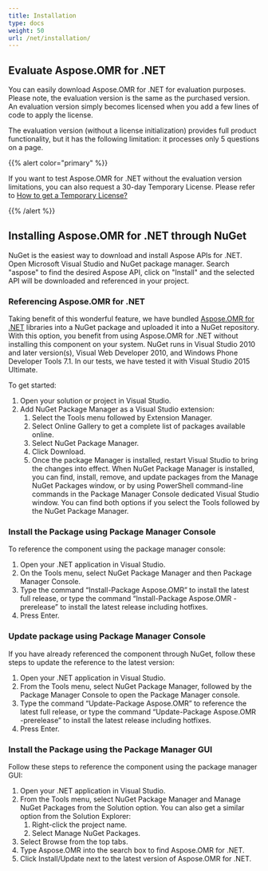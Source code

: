 ```yaml
---
title: Installation
type: docs
weight: 50
url: /net/installation/
---
```


## **Evaluate Aspose.OMR for .NET**
You can easily download Aspose.OMR for .NET for evaluation purposes. Please note, the evaluation version is the same as the purchased version. An evaluation version simply becomes licensed when you add a few lines of code to apply the license.

The evaluation version (without a license initialization) provides full product functionality, but it has the following limitation: it processes only 5 questions on a page.

{{% alert color="primary" %}} 

If you want to test Aspose.OMR for .NET without the evaluation version limitations, you can also request a 30-day Temporary License. Please refer to [How to get a Temporary License?](https://purchase.aspose.com/temporary-license)

{{% /alert %}} 
## **Installing Aspose.OMR for .NET through NuGet**
NuGet is the easiest way to download and install Aspose APIs for .NET. Open Microsoft Visual Studio and NuGet package manager. Search "aspose" to find the desired Aspose API, click on "Install" and the selected API will be downloaded and referenced in your project.
### **Referencing Aspose.OMR for .NET**
Taking benefit of this wonderful feature, we have bundled [Aspose.OMR for .NET](https://www.nuget.org/packages/Aspose.OMR/) libraries into a NuGet package and uploaded it into a NuGet repository. With this option, you benefit from using Aspose.OMR for .NET without installing this component on your system. NuGet runs in Visual Studio 2010 and later version(s), Visual Web Developer 2010, and Windows Phone Developer Tools 7.1. In our tests, we have tested it with Visual Studio 2015 Ultimate.

To get started:

1. Open your solution or project in Visual Studio.
1. Add NuGet Package Manager as a Visual Studio extension:
   1. Select the Tools menu followed by Extension Manager.
   1. Select Online Gallery to get a complete list of packages available online.
   1. Select NuGet Package Manager.
   1. Click Download.
   1. Once the package Manager is installed, restart Visual Studio to bring the changes into effect.
      When NuGet Package Manager is installed, you can find, install, remove, and update packages from the Manage NuGet Packages window, or by using PowerShell command-line commands in the Package Manager Console dedicated Visual Studio window. You can find both options if you select the Tools followed by the NuGet Package Manager.
### **Install the Package using Package Manager Console**
To reference the component using the package manager console:

1. Open your .NET application in Visual Studio.
1. On the Tools menu, select NuGet Package Manager and then Package Manager Console.
1. Type the command “Install-Package Aspose.OMR” to install the latest full release, or type the command “Install-Package Aspose.OMR -prerelease” to install the latest release including hotfixes.
1. Press Enter.
### **Update package using Package Manager Console**
If you have already referenced the component through NuGet, follow these steps to update the reference to the latest version:

1. Open your .NET application in Visual Studio.
1. From the Tools menu, select NuGet Package Manager, followed by the Package Manager Console to open the Package Manager console.
1. Type the command “Update-Package Aspose.OMR” to reference the latest full release, or type the command “Update-Package Aspose.OMR -prerelease” to install the latest release including hotfixes.
1. Press Enter.
### **Install the Package using the Package Manager GUI**
Follow these steps to reference the component using the package manager GUI:

1. Open your .NET application in Visual Studio.
1. From the Tools menu, select NuGet Package Manager and Manage NuGet Packages from the Solution option.
   You can also get a similar option from the Solution Explorer:
   1. Right-click the project name.
   1. Select Manage NuGet Packages.
1. Select Browse from the top tabs.
1. Type Aspose.OMR into the search box to find Aspose.OMR for .NET.
1. Click Install/Update next to the latest version of Aspose.OMR for .NET.
